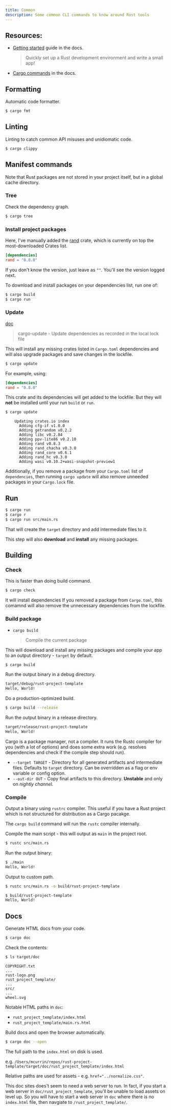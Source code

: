 ```yaml
---
title: Common
description: Some common CLI commands to know around Rust tools
---
```


## Resources:

- [Getting started](https://www.rust-lang.org/learn/get-started) guide in the docs.
    > Quickly set up a Rust development environment and write a small app!
- [Cargo commands](https://doc.rust-lang.org/cargo/commands/index.html) in the docs.


## Formatting

Automatic code formatter.

```sh
$ cargo fmt
```


## Linting

Linting to catch common API misuses and unidiomatic code.

```sh
$ cargo clippy
```

## Manifest commands

Note that Rust packages are not stored in your project itself, but in a global cache directory.

### Tree

Check the dependency graph.

```sh
$ cargo tree
```

### Install project packages

Here, I've manually added the [rand](https://crates.io/crates/rand) crate, which is currently on top the most-downloaded Crates list.

```toml
[dependencies]
rand = "0.8.0"
```

If you don't know the version, just leave as `""`. You'll see the version logged next.

To download and install packages on your dependencies list, run one of:

```sh
$ cargo build
$ cargo run
```


### Update

[doc](https://doc.rust-lang.org/cargo/commands/cargo-update.html)

> cargo-update - Update dependencies as recorded in the local lock file

This will install any missing crates listed in `Cargo.toml` dependencies and will also upgrade packages and save changes in the lockfile.

```sh
$ cargo update
```

For example, using:

```toml
[dependencies]
rand = "0.8.0"
```

This crate and its dependencies will get added to the lockfile. But they will **not** be installed until your run `build` or `run`.

```sh
$ cargo update
```
```
    Updating crates.io index
      Adding cfg-if v1.0.0
      Adding getrandom v0.2.2
      Adding libc v0.2.84
      Adding ppv-lite86 v0.2.10
      Adding rand v0.8.3
      Adding rand_chacha v0.3.0
      Adding rand_core v0.6.1
      Adding rand_hc v0.3.0
      Adding wasi v0.10.2+wasi-snapshot-preview1
```

Additionally, if you remove a package from your `Cargo.toml` list of `dependencies`, then running `cargo update` will also remove unneeded packages in your `Cargo.lock` file.


## Run

```sh
$ cargo run
$ cargo r
$ cargo run src/main.rs
```

That will create the `target` directory and add intermediate files to it.

This step will also **download** and **install** any missing packages.


## Building

### Check

This is faster than doing build command.

```sh
$ cargo check
```

It will install dependencies If you removed a package from `Cargo.toml`, this comamnd will also remove the unnecessary dependencies from the lockfile.

### Build package

- `cargo build`
    > Compile the current package

This will download and install any missing packages and compile your app to an output directory - `target` by default.

```sh
$ cargo build
```

Run the output binary in a debug directory.

```sh
target/debug/rust-project-template
Hello, World!
```

Do a production-optimized build.

```sh
$ cargo build --release
```

Run the output binary in a release directory.

```sh
target/release/rust-project-template
Hello, World!
```

Cargo is a package manager, not a compiler. It runs the Rustc compiler for you (with a lot of options) and does some extra work (e.g. resolves dependencies and check if the compile step should run).

- `--target TARGET` - Directory for all generated artifacts and intermediate files. Defaults to  `target` directory. Can be overridden as a flag or env variable or config option.
- `--out-dir OUT` - Copy final artifacts to this directory. **Unstable** and only on _nightly channel_.


### Compile

Output a binary using `rustrc` compiler. This useful if you have a Rust project which is not structured for distribution as a Cargo pacakge.

The `cargo build` command will run the `rustc` compiler internally.

Compile the main script - this will output as `main` in the project root.

```sh
$ rustc src/main.rs
```

Run the output binary:

```sh
$ ./main
Hello, World!
```

Output to custom path.

```sh
$ rustc src/main.rs -o build/rust-project-template
```

```sh
$ build/rust-project-template
Hello, World!
```


## Docs

Generate HTML docs from your code.


```sh
$ cargo doc
```

Check the contents:

```sh
$ ls target/doc
```
```
COPYRIGHT.txt
...
rust-logo.png
rust_project_template/
...
src/
...
wheel.svg
```

Notable HTML paths in `doc`:

- `rust_project_template/index.html`
- `rust_project_template/main.rs.html`

Build docs and open the browser automatically.

```sh
$ cargo doc --open
```

The full path to the `index.html` on disk is used. 

e.g. `/Users/mcurrin/repos/rust-project-template/target/doc/rust_project_template/index.html`

Relative paths are used for assets - e.g. `href="../normalize.css"`.

This doc sites does't seem to need a web server to run. In fact, if you start a web server in `doc/rust_project_template`, you'll be unable to load assets on level up. So you will have to start a web server in `doc` where there is no `index.html` file, then navgiate to `/rust_project_template/`.

